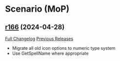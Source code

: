 # <DBM Mod> Scenario (MoP)

## [r166](https://github.com/DeadlyBossMods/DBM-MoP/tree/r166) (2024-04-28)
[Full Changelog](https://github.com/DeadlyBossMods/DBM-MoP/compare/r165...r166) [Previous Releases](https://github.com/DeadlyBossMods/DBM-MoP/releases)

- Migrate all old icon options to numeric type system  
- Use GetSpellName where appropriate  
